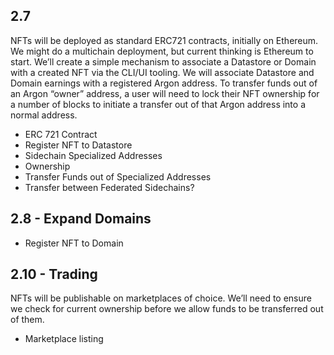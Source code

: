 ## 2.7 
NFTs will be deployed as standard ERC721 contracts, initially on Ethereum. We might do a multichain deployment, but current thinking is Ethereum to start. We’ll create a simple mechanism to associate a Datastore or Domain with a created NFT via the CLI/UI tooling. We will associate Datastore and Domain earnings with a registered Argon address. To transfer funds out of an Argon “owner” address, a user will need to lock their NFT ownership for a number of blocks to initiate a transfer out of that Argon address into a normal address.

- ERC 721 Contract
- Register NFT to Datastore
- Sidechain Specialized Addresses
- Ownership
- Transfer Funds out of Specialized Addresses
- Transfer between Federated Sidechains?

## 2.8 - Expand Domains
- Register NFT to Domain

## 2.10 - Trading
NFTs will be publishable on marketplaces of choice. We’ll need to ensure we check for current ownership before we allow funds to be transferred out of them.
- Marketplace listing
